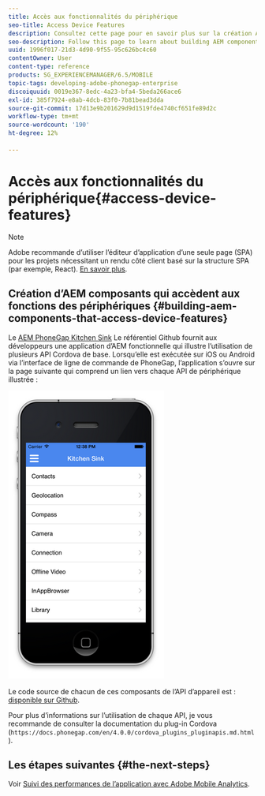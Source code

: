 ```yaml
---
title: Accès aux fonctionnalités du périphérique
seo-title: Access Device Features
description: Consultez cette page pour en savoir plus sur la création AEM composants qui accèdent aux fonctionnalités des périphériques. Le référentiel PhoneGap Kitchen Sink Github AEM fournit aux développeurs une application AEM fonctionnelle qui illustre l’utilisation de plusieurs API Cordova de base.
seo-description: Follow this page to learn about building AEM components that access device features. The AEM PhoneGap Kitchen Sink Github repository provides developers with a functional AEM app that illustrates the use of a number of core Cordova APIs.
uuid: 1996f017-21d3-4d90-9f55-95c626bc4c60
contentOwner: User
content-type: reference
products: SG_EXPERIENCEMANAGER/6.5/MOBILE
topic-tags: developing-adobe-phonegap-enterprise
discoiquuid: 0019e367-8edc-4a23-bfa4-5beda266ace6
exl-id: 385f7924-e8ab-4dcb-83f0-7b81bead3dda
source-git-commit: 17d13e9b201629d9d1519fde4740cf651fe89d2c
workflow-type: tm+mt
source-wordcount: '190'
ht-degree: 12%

---
```


# Accès aux fonctionnalités du périphérique{#access-device-features}

>[!NOTE]
>
>Adobe recommande d’utiliser l’éditeur d’application d’une seule page (SPA) pour les projets nécessitant un rendu côté client basé sur la structure SPA (par exemple, React). [En savoir plus](/help/sites-developing/spa-overview.md).

## Création d’AEM composants qui accèdent aux fonctions des périphériques {#building-aem-components-that-access-device-features}

Le [AEM PhoneGap Kitchen Sink](https://github.com/blefebvre/aem-phonegap-kitchen-sink) Le référentiel Github fournit aux développeurs une application d’AEM fonctionnelle qui illustre l’utilisation de plusieurs API Cordova de base. Lorsqu’elle est exécutée sur iOS ou Android via l’interface de ligne de commande de PhoneGap, l’application s’ouvre sur la page suivante qui comprend un lien vers chaque API de périphérique illustrée :

![chlimage_1-107](assets/chlimage_1-107.png)

Le code source de chacun de ces composants de l’API d’appareil est : [disponible sur Github](https://github.com/blefebvre/aem-phonegap-kitchen-sink/tree/master/content/src/main/content/jcr_root/apps/brucelefebvre/kitchen-sink/components).

Pour plus d’informations sur l’utilisation de chaque API, je vous recommande de consulter la documentation du plug-in Cordova (`https://docs.phonegap.com/en/4.0.0/cordova_plugins_pluginapis.md.html`).

## Les étapes suivantes {#the-next-steps}

Voir [Suivi des performances de l’application avec Adobe Mobile Analytics](/help/mobile/phonegap-intro-to-app-analytics.md).
